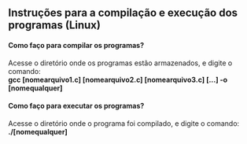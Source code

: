 ## Instruções para a compilação e execução dos programas (Linux)

#### Como faço para compilar os programas?
Acesse o diretório onde os programas estão armazenados, e digite o comando:  
**gcc [nomearquivo1.c] [nomearquivo2.c] [nomearquivo3.c] [...] -o [nomequalquer]**

#### Como faço para executar os programas?
Acesse o diretório onde o programa foi compilado, e digite o comando:  
**./[nomequalquer]**


